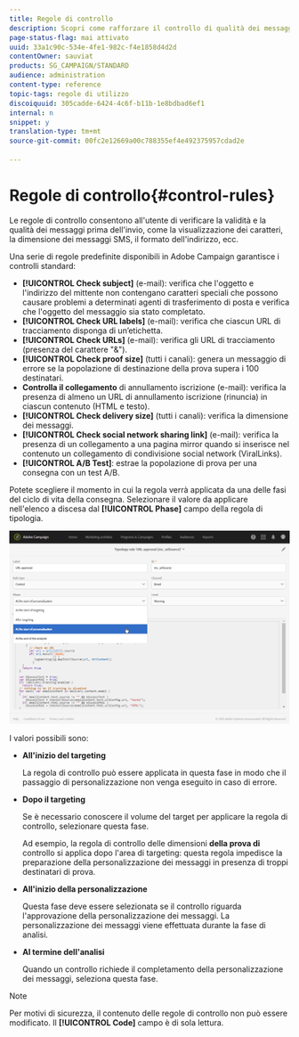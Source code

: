 ```yaml
---
title: Regole di controllo
description: Scopri come rafforzare il controllo di qualità dei messaggi con le regole di controllo.
page-status-flag: mai attivato
uuid: 33a1c90c-534e-4fe1-982c-f4e1858d4d2d
contentOwner: sauviat
products: SG_CAMPAIGN/STANDARD
audience: administration
content-type: reference
topic-tags: regole di utilizzo
discoiquuid: 305cadde-6424-4c6f-b11b-1e8bdbad6ef1
internal: n
snippet: y
translation-type: tm+mt
source-git-commit: 00fc2e12669a00c788355ef4e492375957cdad2e

---
```



# Regole di controllo{#control-rules}

Le regole di controllo consentono all'utente di verificare la validità e la qualità dei messaggi prima dell'invio, come la visualizzazione dei caratteri, la dimensione dei messaggi SMS, il formato dell'indirizzo, ecc.

Una serie di regole predefinite disponibili in Adobe Campaign garantisce i controlli standard:

* **[!UICONTROL Check subject]** (e-mail): verifica che l'oggetto e l'indirizzo del mittente non contengano caratteri speciali che possono causare problemi a determinati agenti di trasferimento di posta e verifica che l'oggetto del messaggio sia stato completato.
* **[!UICONTROL Check URL labels]** (e-mail): verifica che ciascun URL di tracciamento disponga di un’etichetta.
* **[!UICONTROL Check URLs]** (e-mail): verifica gli URL di tracciamento (presenza del carattere "&amp;").
* **[!UICONTROL Check proof size]** (tutti i canali): genera un messaggio di errore se la popolazione di destinazione della prova supera i 100 destinatari.
* **Controlla il collegamento** di annullamento iscrizione (e-mail): verifica la presenza di almeno un URL di annullamento iscrizione (rinuncia) in ciascun contenuto (HTML e testo).
* **[!UICONTROL Check delivery size]** (tutti i canali): verifica la dimensione dei messaggi.
* **[!UICONTROL Check social network sharing link]** (e-mail): verifica la presenza di un collegamento a una pagina mirror quando si inserisce nel contenuto un collegamento di condivisione social network (ViralLinks).
* **[!UICONTROL A/B Test]**: estrae la popolazione di prova per una consegna con un test A/B.

Potete scegliere il momento in cui la regola verrà applicata da una delle fasi del ciclo di vita della consegna. Selezionare il valore da applicare nell'elenco a discesa dal **[!UICONTROL Phase]** campo della regola di tipologia.

![](assets/typology_phase.png)

I valori possibili sono:

* **All'inizio del targeting**

   La regola di controllo può essere applicata in questa fase in modo che il passaggio di personalizzazione non venga eseguito in caso di errore.

* **Dopo il targeting**

   Se è necessario conoscere il volume del target per applicare la regola di controllo, selezionare questa fase.

   Ad esempio, la regola di controllo delle dimensioni **della prova di** controllo si applica dopo l'area di targeting: questa regola impedisce la preparazione della personalizzazione dei messaggi in presenza di troppi destinatari di prova.

* **All'inizio della personalizzazione**

   Questa fase deve essere selezionata se il controllo riguarda l'approvazione della personalizzazione dei messaggi. La personalizzazione dei messaggi viene effettuata durante la fase di analisi.

* **Al termine dell'analisi**

   Quando un controllo richiede il completamento della personalizzazione dei messaggi, seleziona questa fase.

>[!NOTE]
>
>Per motivi di sicurezza, il contenuto delle regole di controllo non può essere modificato. Il **[!UICONTROL Code]** campo è di sola lettura.
